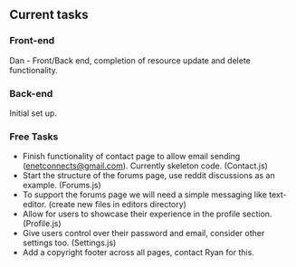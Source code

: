 ## Current tasks
### Front-end

Dan - Front/Back end, completion of resource update and delete functionality.

### Back-end
Initial set up.

### Free Tasks
- Finish functionality of contact page to allow email sending (enetconnects@gmail.com). Currently skeleton code. (Contact.js)
- Start the structure of the forums page, use reddit discussions as an example. (Forums.js)
- To support the forums page we will need a simple messaging like text-editor. (create new files in editors directory)
- Allow for users to showcase their experience in the profile section. (Profile.js)
- Give users control over their password and email, consider other settings too. (Settings.js)
- Add a copyright footer across all pages, contact Ryan for this.
